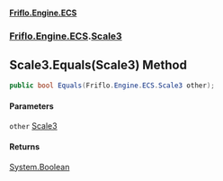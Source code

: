 #### [Friflo.Engine.ECS](index.md 'index')
### [Friflo.Engine.ECS](Friflo.Engine.ECS.md 'Friflo.Engine.ECS').[Scale3](Scale3.md 'Friflo.Engine.ECS.Scale3')

## Scale3.Equals(Scale3) Method

```csharp
public bool Equals(Friflo.Engine.ECS.Scale3 other);
```
#### Parameters

<a name='Friflo.Engine.ECS.Scale3.Equals(Friflo.Engine.ECS.Scale3).other'></a>

`other` [Scale3](Scale3.md 'Friflo.Engine.ECS.Scale3')

#### Returns
[System.Boolean](https://docs.microsoft.com/en-us/dotnet/api/System.Boolean 'System.Boolean')